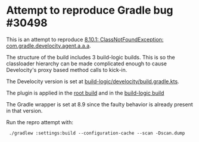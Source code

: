 # Attempt to reproduce Gradle bug #30498

This is an attempt to reproduce [8.10.1: ClassNotFoundException: com.gradle.develocity.agent.a.a.a](https://github.com/gradle/gradle/issues/30498).

The structure of the build includes 3 build-logic builds. This is so the classloader hierarchy can be made complicated enough to cause Develocity's proxy based method calls to kick-in.

The Develocity version is set at [build-logic/develocity/build.gradle.kts](build-logic/develocity/build.gradle.kts).

The plugin is applied in the [root build](settings.gradle) and in the [build-logic build](build-logic/settings/settings.gradle)

The Gradle wrapper is set at 8.9 since the faulty behavior is already present in that version.

Run the repro attempt with:

     ./gradlew :settings:build --configuration-cache --scan -Dscan.dump

